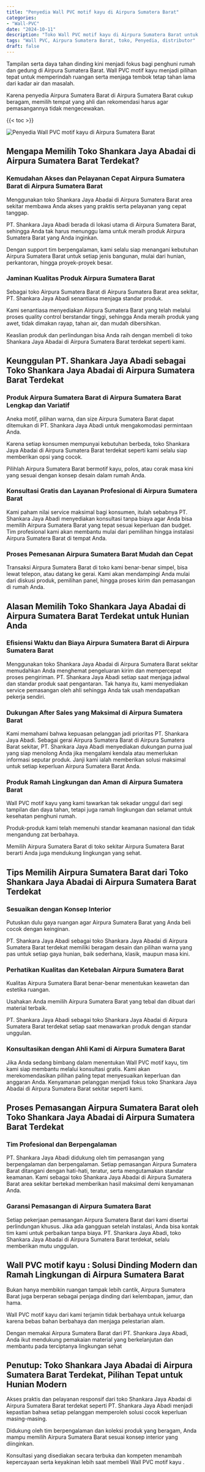 ```yaml
---
title: "Penyedia Wall PVC motif kayu di Airpura Sumatera Barat"
categories: 
- "Wall-PVC"
date: "2024-10-11"
description: "Toko Wall PVC motif kayu di Airpura Sumatera Barat untuk hunian, perkantoran, serta toko. Produk terbaik, beragam motif, variasi warna modern, beserta layanan instalasi oleh tim ahli serta kepastian resmi!|Layanan penjualan Wall PVC motif kayu di Airpura Sumatera Barat untuk keperluan rumah, perkantoran, maupun ritel, dengan panel berkualitas dan instalasi oleh tenaga ahli ahli serta garansi resmi.|Solusi Wall PVC motif kayu di Airpura Sumatera Barat yang andal bagi rumah, office, serta ritel, dengan produk berkualitas dan pemasangan ditangani oleh tenaga ahli ahli serta garansi resmi.|Penyediaan Wall PVC motif kayu di Airpura Sumatera Barat bagi hunian, office, serta ritel, beserta material berkualitas dan pemasangan dikerjakan oleh tim profesional, lengkap beserta garansi resmi.}"
tags: "Wall PVC, Airpura Sumatera Barat, toko, Penyedia, distributor"
draft: false
---
```


Tampilan serta daya tahan dinding kini menjadi fokus bagi penghuni rumah dan gedung di Airpura Sumatera Barat.  Wall PVC motif kayu  menjadi pilihan tepat untuk memperindah ruangan serta menjaga tembok tetap tahan lama dari kadar air dan masalah.

Karena penyedia Airpura Sumatera Barat di Airpura Sumatera Barat cukup beragam, memilih tempat yang ahli dan rekomendasi harus agar pemasangannya tidak mengecewakan.

{{< toc >}}

![Penyedia Wall PVC motif kayu di Airpura Sumatera Barat](/images/Wall-PVC/Penyedia-Wall-PVC-motif-kayu-di-Airpura-Sumatera-Barat.png)


## Mengapa Memilih Toko Shankara Jaya Abadai di Airpura Sumatera Barat Terdekat?

### Kemudahan Akses dan Pelayanan Cepat Airpura Sumatera Barat di Airpura Sumatera Barat

Menggunakan toko Shankara Jaya Abadai di Airpura Sumatera Barat area sekitar membawa Anda akses yang praktis serta pelayanan yang cepat tanggap.

PT. Shankara Jaya Abadi berada di lokasi utama di Airpura Sumatera Barat, sehingga Anda tak harus menunggu lama untuk meraih produk Airpura Sumatera Barat yang Anda inginkan.

Dengan support tim berpengalaman, kami selalu siap menangani kebutuhan Airpura Sumatera Barat untuk setiap jenis bangunan, mulai dari hunian, perkantoran, hingga proyek-proyek besar.

### Jaminan Kualitas Produk Airpura Sumatera Barat

Sebagai toko Airpura Sumatera Barat di Airpura Sumatera Barat area sekitar, PT. Shankara Jaya Abadi senantiasa menjaga standar produk.

Kami senantiasa menyediakan Airpura Sumatera Barat yang telah melalui proses quality control berstandar tinggi, sehingga Anda meraih produk yang awet, tidak dimakan rayap, tahan air, dan mudah dibersihkan.

Keaslian produk dan perlindungan bisa Anda raih dengan membeli di toko Shankara Jaya Abadai di Airpura Sumatera Barat terdekat seperti kami.

## Keunggulan PT. Shankara Jaya Abadi sebagai Toko Shankara Jaya Abadai di Airpura Sumatera Barat Terdekat

### Produk Airpura Sumatera Barat di Airpura Sumatera Barat Lengkap dan Variatif

Aneka motif, pilihan warna, dan size Airpura Sumatera Barat dapat ditemukan di PT. Shankara Jaya Abadi untuk mengakomodasi permintaan Anda.

Karena setiap konsumen mempunyai kebutuhan berbeda, toko Shankara Jaya Abadai di Airpura Sumatera Barat terdekat seperti kami selalu siap memberikan opsi yang cocok.

Pilihlah Airpura Sumatera Barat bermotif kayu, polos, atau corak masa kini yang sesuai dengan konsep desain dalam rumah Anda.

### Konsultasi Gratis dan Layanan Profesional di Airpura Sumatera Barat

Kami paham nilai service maksimal bagi konsumen, itulah sebabnya PT. Shankara Jaya Abadi menyediakan konsultasi tanpa biaya agar Anda bisa memilih Airpura Sumatera Barat yang tepat sesuai keperluan dan budget. Tim profesional kami akan membantu mulai dari pemilihan hingga instalasi Airpura Sumatera Barat di tempat Anda.

### Proses Pemesanan Airpura Sumatera Barat Mudah dan Cepat

Transaksi Airpura Sumatera Barat di toko kami benar-benar simpel, bisa lewat telepon, atau datang ke gerai. Kami akan mendampingi Anda mulai dari diskusi produk, pemilihan panel, hingga proses kirim dan pemasangan di rumah Anda.

## Alasan Memilih Toko Shankara Jaya Abadai di Airpura Sumatera Barat Terdekat untuk Hunian Anda

### Efisiensi Waktu dan Biaya Airpura Sumatera Barat di Airpura Sumatera Barat

Menggunakan toko Shankara Jaya Abadai di Airpura Sumatera Barat sekitar memudahkan Anda menghemat pengeluaran kirim dan mempercepat proses pengiriman. PT. Shankara Jaya Abadi setiap saat menjaga jadwal dan standar produk saat pengantaran. Tak hanya itu, kami menyediakan service pemasangan oleh ahli sehingga Anda tak usah mendapatkan pekerja sendiri.

### Dukungan After Sales yang Maksimal di Airpura Sumatera Barat

Kami memahami bahwa kepuasan pelanggan jadi prioritas PT. Shankara Jaya Abadi. Sebagai gerai Airpura Sumatera Barat di Airpura Sumatera Barat sekitar, PT. Shankara Jaya Abadi menyediakan dukungan purna jual yang siap menolong Anda jika mengalami kendala atau memerlukan informasi seputar produk. Janji kami ialah memberikan solusi maksimal untuk setiap keperluan Airpura Sumatera Barat Anda.

### Produk Ramah Lingkungan dan Aman di Airpura Sumatera Barat

 Wall PVC motif kayu  yang kami tawarkan tak sekadar unggul dari segi tampilan dan daya tahan, tetapi juga ramah lingkungan dan selamat untuk kesehatan penghuni rumah.

Produk-produk kami telah memenuhi standar keamanan nasional dan tidak mengandung zat berbahaya.

Memilih Airpura Sumatera Barat di toko sekitar Airpura Sumatera Barat berarti Anda juga mendukung lingkungan yang sehat.

## Tips Memilih Airpura Sumatera Barat dari Toko Shankara Jaya Abadai di Airpura Sumatera Barat Terdekat

### Sesuaikan dengan Konsep Interior 

Putuskan dulu gaya ruangan agar Airpura Sumatera Barat yang Anda beli cocok dengan keinginan.

PT. Shankara Jaya Abadi sebagai toko Shankara Jaya Abadai di Airpura Sumatera Barat terdekat memiliki beragam desain dan pilihan warna yang pas untuk setiap gaya hunian, baik sederhana, klasik, maupun masa kini.

### Perhatikan Kualitas dan Ketebalan Airpura Sumatera Barat

Kualitas Airpura Sumatera Barat benar-benar menentukan keawetan dan estetika ruangan.

Usahakan Anda memilih Airpura Sumatera Barat yang tebal dan dibuat dari material terbaik.

PT. Shankara Jaya Abadi sebagai toko Shankara Jaya Abadai di Airpura Sumatera Barat terdekat setiap saat menawarkan produk dengan standar unggulan.

### Konsultasikan dengan Ahli Kami di Airpura Sumatera Barat

Jika Anda sedang bimbang dalam menentukan Wall PVC motif kayu, tim kami siap membantu melalui konsultasi gratis. Kami akan merekomendasikan pilihan paling tepat menyesuaikan keperluan dan anggaran Anda. Kenyamanan pelanggan menjadi fokus toko Shankara Jaya Abadai di Airpura Sumatera Barat sekitar seperti kami.

## Proses Pemasangan Airpura Sumatera Barat oleh Toko Shankara Jaya Abadai di Airpura Sumatera Barat Terdekat

### Tim Profesional dan Berpengalaman

PT. Shankara Jaya Abadi didukung oleh tim pemasangan yang berpengalaman dan berpengalaman. Setiap pemasangan Airpura Sumatera Barat ditangani dengan hati-hati, teratur, serta mengutamakan standar keamanan. Kami sebagai toko Shankara Jaya Abadai di Airpura Sumatera Barat area sekitar bertekad memberikan hasil maksimal demi kenyamanan Anda.

### Garansi Pemasangan di Airpura Sumatera Barat

Setiap pekerjaan pemasangan Airpura Sumatera Barat dari kami disertai perlindungan khusus. Jika ada gangguan setelah instalasi, Anda bisa kontak tim kami untuk perbaikan tanpa biaya. PT. Shankara Jaya Abadi, toko Shankara Jaya Abadai di Airpura Sumatera Barat terdekat, selalu memberikan mutu unggulan.

##  Wall PVC motif kayu : Solusi Dinding Modern dan Ramah Lingkungan di Airpura Sumatera Barat

Bukan hanya membikin ruangan tampak lebih cantik, Airpura Sumatera Barat juga berperan sebagai penjaga dinding dari kelembapan, jamur, dan hama.

 Wall PVC motif kayu  dari kami terjamin tidak berbahaya untuk keluarga karena bebas bahan berbahaya dan menjaga pelestarian alam.

Dengan memakai Airpura Sumatera Barat dari PT. Shankara Jaya Abadi, Anda ikut mendukung pemakaian material yang berkelanjutan dan membantu pada terciptanya lingkungan sehat

## Penutup: Toko Shankara Jaya Abadai di Airpura Sumatera Barat Terdekat, Pilihan Tepat untuk Hunian Modern

Akses praktis dan pelayanan responsif dari toko Shankara Jaya Abadai di Airpura Sumatera Barat terdekat seperti PT. Shankara Jaya Abadi menjadi kepastian bahwa setiap pelanggan memperoleh solusi cocok keperluan masing-masing.

Didukung oleh tim berpengalaman dan koleksi produk yang beragam, Anda mampu memilih Airpura Sumatera Barat sesuai konsep interior yang diinginkan.

Konsultasi yang disediakan secara terbuka dan kompeten menambah kepercayaan serta keyakinan lebih saat membeli  Wall PVC motif kayu .
